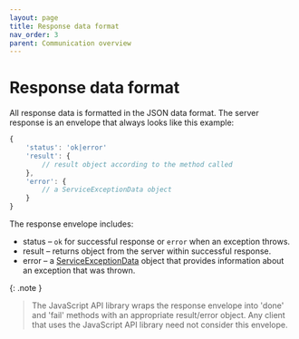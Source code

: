 ```yaml
---
layout: page
title: Response data format
nav_order: 3
parent: Communication overview
---
```


# Response data format
All response data is formatted in the JSON data format. The server response is an envelope that always looks like this example:

```javascript
{
    'status': 'ok|error'
    'result': {
        // result object according to the method called
    },
    'error': {
        // a ServiceExceptionData object
    }
}
```

The response envelope includes:

- status – `ok` for successful response or `error` when an exception throws.
- result – returns object from the server within successful response.
- error – a [ServiceExceptionData](../objects-and-data-types/serviceexceptiondata) object that provides information about an exception that was thrown.

{: .note }
> The JavaScript API library wraps the response envelope into 'done' and 'fail' methods with an appropriate result/error object. Any client that uses the JavaScript API library need not consider this envelope.
